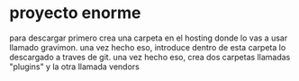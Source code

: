 proyecto enorme
========

para descargar primero crea una carpeta en el hosting donde lo vas a usar llamado gravimon.
una vez hecho eso, introduce dentro de esta carpeta lo descargado a traves de git.
una vez hecho eso, crea dos carpetas llamadas "plugins" y la otra llamada vendors
